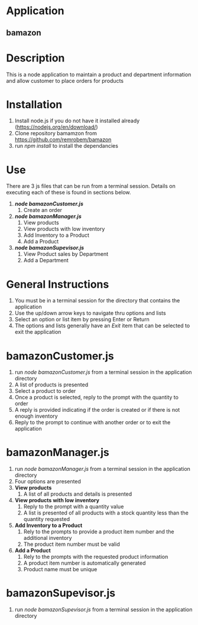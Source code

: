 # Application

## bamazon

# Description

This is a node application to maintain a product and department information and allow customer to place orders for products

# Installation

1. Install node.js if you do not have it installed already (https://nodejs.org/en/download/)
1. Clone repository bamamzon from https://github.com/remrobem/bamazon
1. run *npm install* to install the dependancies

# Use

There are 3 js files that can be run from a terminal session. Details on executing each of these is found in sections below.

1. **_node bamazonCustomer.js_**
    1. Create an order
1. **_node bamazonManager.js_**
    1. View products
    1. View products with low inventory
    1. Add Inventory to a Product
    1. Add a Product
1. **_node bamazonSupevisor.js_**
    1. View Product sales by Department
    1. Add a Department

# General Instructions

1. You must be in a terminal session for the directory that contains the application
1. Use the up/down arrow keys to navigate thru options and lists
1. Select an option or list item by pressing Enter or Return
1. The options and lists generally have an _Exit_ item that can be selected to exit the application

# bamazonCustomer.js

1. run _node bamazonCustomer.js_ from a terminal session in the application directory
1. A list of products is presented
1. Select a product to order
1. Once a product is selected, reply to the prompt with the quantity to order
1. A reply is provided indicating if the order is created or if there is not enough inventory
1. Reply to the prompt to continue with another order or to exit the application

# bamazonManager.js

1. run _node bamazonManager.js_ from a terminal session in the application directory
1. Four options are presented
1. **View products**
    1. A list of all products and details is presented
1. **View products with low inventory**
    1. Reply to the prompt with a quantity value
    1. A list is presented of all products with a stock quantity less than the quantity requested
1. **Add Inventory to a Product**
    1. Rely to the prompts to provide a product item number and the additional inventory
    1. The product item number must be valid
1. **Add a Product**
    1. Rely to the prompts with the requested product information
    1. A product item number is automatically generated
    1. Product name must be unique


# bamazonSupevisor.js

1. run _node bamazonSupevisor.js_ from a terminal session in the application directory